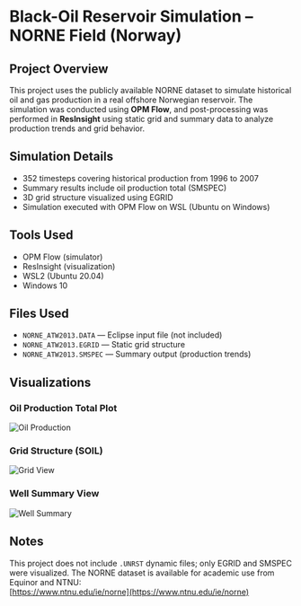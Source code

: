 # Black-Oil Reservoir Simulation – NORNE Field (Norway)

##  Project Overview
This project uses the publicly available NORNE dataset to simulate historical oil and gas production in a real offshore Norwegian reservoir. The simulation was conducted using **OPM Flow**, and post-processing was performed in **ResInsight** using static grid and summary data to analyze production trends and grid behavior.

##  Simulation Details
- 352 timesteps covering historical production from 1996 to 2007  
- Summary results include oil production total (SMSPEC)  
- 3D grid structure visualized using EGRID  
- Simulation executed with OPM Flow on WSL (Ubuntu on Windows)

##  Tools Used
- OPM Flow (simulator)
- ResInsight (visualization)
- WSL2 (Ubuntu 20.04)
- Windows 10

##  Files Used
- `NORNE_ATW2013.DATA` — Eclipse input file (not included)
- `NORNE_ATW2013.EGRID` — Static grid structure
- `NORNE_ATW2013.SMSPEC` — Summary output (production trends)

## Visualizations

### Oil Production Total Plot
![Oil Production](screenshots/production_plot.png)

### Grid Structure (SOIL)
![Grid View](screenshots/grid_view_soil.png)

### Well Summary View
![Well Summary](screenshots/well_summary.png)

##  Notes
This project does not include `.UNRST` dynamic files; only EGRID and SMSPEC were visualized. The NORNE dataset is available for academic use from Equinor and NTNU:  
[https://www.ntnu.edu/ie/norne](https://www.ntnu.edu/ie/norne)


